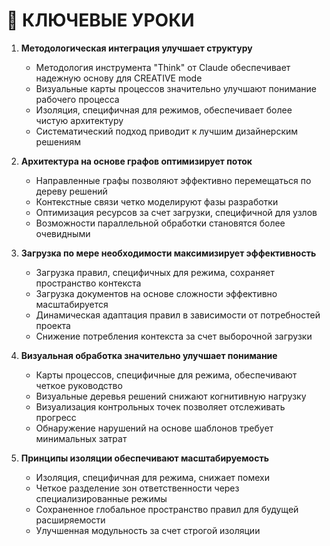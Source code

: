 # 📝 КЛЮЧЕВЫЕ УРОКИ

1. **Методологическая интеграция улучшает структуру**
   - Методология инструмента "Think" от Claude обеспечивает надежную основу для CREATIVE mode
   - Визуальные карты процессов значительно улучшают понимание рабочего процесса
   - Изоляция, специфичная для режимов, обеспечивает более чистую архитектуру
   - Систематический подход приводит к лучшим дизайнерским решениям

2. **Архитектура на основе графов оптимизирует поток**
   - Направленные графы позволяют эффективно перемещаться по дереву решений
   - Контекстные связи четко моделируют фазы разработки
   - Оптимизация ресурсов за счет загрузки, специфичной для узлов
   - Возможности параллельной обработки становятся более очевидными

3. **Загрузка по мере необходимости максимизирует эффективность**
   - Загрузка правил, специфичных для режима, сохраняет пространство контекста
   - Загрузка документов на основе сложности эффективно масштабируется
   - Динамическая адаптация правил в зависимости от потребностей проекта
   - Снижение потребления контекста за счет выборочной загрузки

4. **Визуальная обработка значительно улучшает понимание**
   - Карты процессов, специфичные для режима, обеспечивают четкое руководство
   - Визуальные деревья решений снижают когнитивную нагрузку
   - Визуализация контрольных точек позволяет отслеживать прогресс
   - Обнаружение нарушений на основе шаблонов требует минимальных затрат

5. **Принципы изоляции обеспечивают масштабируемость**
   - Изоляция, специфичная для режима, снижает помехи
   - Четкое разделение зон ответственности через специализированные режимы
   - Сохраненное глобальное пространство правил для будущей расширяемости
   - Улучшенная модульность за счет строгой изоляции
